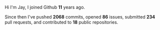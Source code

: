 Hi I'm Jay, I joined Github **11** years ago.

Since then I've pushed **2068** commits, opened **86** issues, submitted **234** pull requests, and contributed to **18** public repositories.
